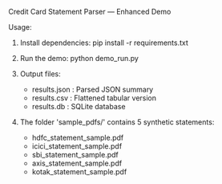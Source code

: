 Credit Card Statement Parser — Enhanced Demo

Usage:
1. Install dependencies:
   pip install -r requirements.txt

2. Run the demo:
   python demo_run.py

3. Output files:
   - results.json : Parsed JSON summary
   - results.csv  : Flattened tabular version
   - results.db   : SQLite database

4. The folder 'sample_pdfs/' contains 5 synthetic statements:
   - hdfc_statement_sample.pdf
   - icici_statement_sample.pdf
   - sbi_statement_sample.pdf
   - axis_statement_sample.pdf
   - kotak_statement_sample.pdf
